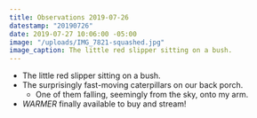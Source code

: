 ```yaml
---
title: Observations 2019-07-26
datestamp: "20190726"
date: 2019-07-27 10:06:00 -05:00
image: "/uploads/IMG_7821-squashed.jpg"
image_caption: The little red slipper sitting on a bush.
---
```


- The little red slipper sitting on a bush.
- The surprisingly fast-moving caterpillars on our back porch.
	- One of them falling, seemingly from the sky, onto my arm.
- *WARMER* finally available to buy and stream!
